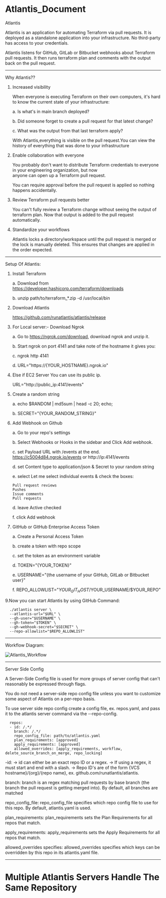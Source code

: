 # Atlantis_Document
Atlantis

Atlantis is an application for automating Terraform via pull requests. It is deployed as a standalone application into your infrastructure. No third-party has access to your credentials.

Atlantis listens for GitHub, GitLab or Bitbucket webhooks about Terraform pull requests. It then runs terraform plan and comments with the output back on the pull request.

__________________________________________________________________________________________________________________________________

Why Atlantis??

1. Increased visibility

   When everyone is executing Terraform on their own computers, it's hard to know the current state of your infrastructure:
  
   a. Is what's in main branch deployed?
   
   b. Did someone forget to create a pull request for that latest change?
  
   c. What was the output from that last terraform apply?
  
   With Atlantis,everything is visible on the pull request.You can view the history of everything that was done to your 
   infrastructure
 2. Enable collaboration with everyone
  
     You probably don't want to distribute Terraform credentials to everyone in your engineering organization, but now  
     anyone can open up a Terraform pull request.
   
     You can require approval before the pull request is applied so nothing happens accidentally.
  
 3. Review Terraform pull requests better
  
     You can't fully review a Terraform change without seeing the output of terraform plan. Now that output is added 
     to the pull request automatically.

 4. Standardize your workflows
  
     Atlantis locks a directory/workspace until the pull request is merged or the lock is manually deleted. This 
     ensures that changes are applied in the order expected.
   __________________________________________________________________________________________________________________________________

Setup Of Atlantis:

1. Install Terraform

    a. Download from https://developer.hashicorp.com/terraform/downloads 
    
    b. unzip path/to/terraform_*.zip -d /usr/local/bin

2. Download Atlantis

    https://github.com/runatlantis/atlantis/release

3. For Local server:- Download Ngrok

    a. Go to https://ngrok.com/download, download ngrok and unzip it.
    
    b. Start ngrok on port 4141 and take note of the hostname it gives you:
    
    c. ngrok http 4141
    
    d. URL="https://{YOUR_HOSTNAME}.ngrok.io"
    
4. Else if EC2 Server You can use its public ip.

    URL="http://public_ip:4141/events"
    
5. Create a random string 

    a. echo $RANDOM | md5sum | head -c 20; echo;
    
    b. SECRET="{YOUR_RANDOM_STRING}"

6. Add Webhook on Github

   a. Go to your repo's settings
   
   b. Select Webhooks or Hooks in the sidebar and Click Add webhook.
   
   c. set Payload URL with /events at the end. https://c5004d84.ngrok.io/events or http://ip:4141/events
   
   d. set Content type to application/json & Secret to your random string
   
   e. select Let me select individual events & check the boxes:
   
       Pull request reviews
       Pushes
       Issue comments
       Pull requests
   d. leave Active checked
   
   f. click Add webhook
  
8. GitHub or GitHub Enterprise Access Token

   a. Create a Personal Access Token
   
   b. create a token with repo scope
   
   c. set the token as an environment variable
   
   d. TOKEN="{YOUR_TOKEN}"
   
   e. USERNAME="{the username of your GitHub, GitLab or Bitbucket user}"

   f. REPO_ALLOWLIST="$YOUR_GIT_HOST/$YOUR_USERNAME/$YOUR_REPO"

9.Now you can start Atlantis by using GitHub Command:

      ./atlantis server \
      --atlantis-url="$URL" \
      --gh-user="$USERNAME" \
      --gh-token="$TOKEN" \
      --gh-webhook-secret="$SECRET" \
      --repo-allowlist="$REPO_ALLOWLIST"
_________________________________________________________________________________________________________________________________    

Workflow Diagram:      
        
![Atlantis_Workflow](https://github.com/mahichodhary/Atlantis_Document/assets/130489002/bf4ca3f5-31eb-4af7-8253-50cfc20c6a69)


__________________________________________________________________________________________________________________________________


Server Side Config

A Server-Side Config file is used for more groups of server config that can't reasonably be expressed through flags.

You do not need a server-side repo config file unless you want to customize some aspect of Atlantis on a per-repo basis.

To use server side repo config create a config file, ex. repos.yaml, and pass it to the atlantis server command via the --repo-config.
      
      repos:
      - id: /.*/  
        branch: /.*/ 
        repo_config_file: path/to/atlantis.yaml
        plan_requirements: [approved]
        apply_requirements: [approved]
        allowed_overrides: [apply_requirements, workflow, delete_source_branch_on_merge, repo_locking]
-id:
   -> id can either be an exact repo ID or a regex.
   -> If using a regex, it must start and end with a slash.
   -> Repo ID's are of the form {VCS hostname}/{org}/{repo name}, ex. github.com/runatlantis/atlantis.
  
branch:
   branch is an regex matching pull requests by base branch
   (the branch the pull request is getting merged into).
   By default, all branches are matched
  
repo_config_file:
   repo_config_file specifies which repo config file to use for this repo.
   By default, atlantis.yaml is used.
  
plan_requirements:
   plan_requirements sets the Plan Requirements for all repos that match.

apply_requirements:
   apply_requirements sets the Apply Requirements for all repos that match.
  
allowed_overrides specifies:
   allowed_overrides specifies which keys can be overridden by this repo in its atlantis.yaml file.
__________________________________________________________________________________________________________________________________
  
# Multiple Atlantis Servers Handle The Same Repository
